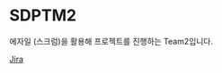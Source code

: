 # SDPTM2
에자일 (스크럼)을 활용해 프로젝트를 진행하는 Team2입니다.

[Jira](https://poer2424.atlassian.net/jira/software/projects/TM2/boards/1/backlog?selectedIssue=TM2-17)

